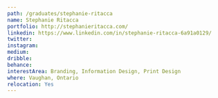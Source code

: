 ```yaml
---
path: /graduates/stephanie-ritacca
name: Stephanie	Ritacca
portfolio: http://stephanieritacca.com/
linkedin: https://www.linkedin.com/in/stephanie-ritacca-6a91a0129/
twitter:
instagram:
medium:
dribble:
behance:
interestArea: Branding, Information Design, Print Design
where: Vaughan, Ontario
relocation: Yes
---
```

